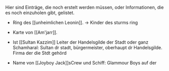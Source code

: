 Hier sind Einträge, die noch erstelt werden müssen, oder Informationen, die es noch einzuholen gibt, gelistet.

- Ring des [[unheimlichen Leonin]]. -> Kinder des sturms ring

- Karte von [[Am'jarr]]. 

- Ist [[Sultan Kazzim]] Leiter der Handelsgilde der Stadt oder ganz Schamharal: Sultan dr stadt, bürgermeister, oberhaupt dr Handelsgilde. Firma der die Stdt gehörd

- Name von [[Joyboy Jack]]sCrew und Schiff: Glammour Boys auf der 